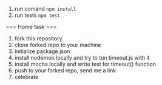 1. run comand `npm install`
2. run tests `npm test`

=== Home task ===
1. fork this repository
2. clone forked repo to your machine
3. initialize package.json
4. install nodemon locally and try to tun timeout.js with it
5. install mocha locally and write test for timeout() function
6. push to your forked repo, send me a link
7. celebrate
